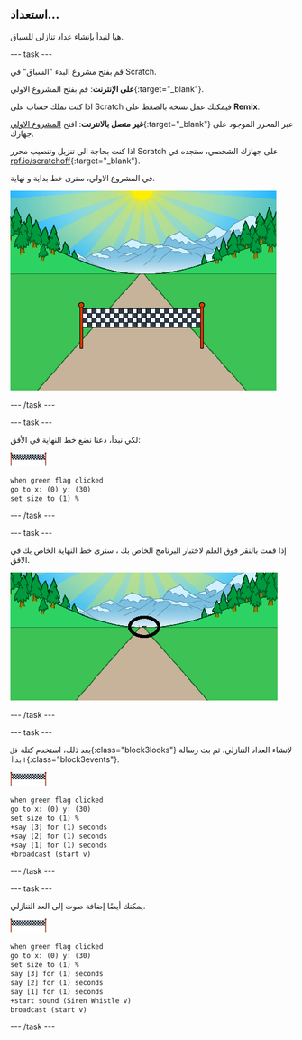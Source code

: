 ## استعداد...

هيا لنبدأ بإنشاء عداد تنازلي للسباق.

--- task ---

قم بفتح مشروع البدء "السباق" في Scratch.

**على الإنترنت**: قم بفتح المشروع الاولي[](http://rpf.io/sprint-on){:target="_blank"}.

اذا كنت تملك حساب على Scratch فيمكنك عمل نسخة بالضغط على **Remix**.

**غير متصل بالانترنت**: افتح [المشروع الاولي](http://rpf.io/p/en/sprint-go){:target="_blank"} عبر المحرر الموجود على جهازك.

اذا كنت بحاجة الى تنزيل وتنصيب محرر Scratch على جهازك الشخصي، ستجده في [rpf.io/scratchoff](http://rpf.io/scratchoff){:target="_blank"}.

في المشروع الاولي، سترى خط بداية و نهاية.

![المشاريع الاولية](images/sprint-starter.png)

--- /task ---

--- task ---

لكي نبدأ، دعنا نضع خط النهاية في الأفق:

![خط النهاية](images/finish-line-sprite.png)

```blocks3
when green flag clicked
go to x: (0) y: (30)
set size to (1) %
```

--- /task ---

--- task ---

إذا قمت بالنقر فوق العلم لاختبار البرنامج الخاص بك ، سترى خط النهاية الخاص بك في الافق.

![خط النهاية من بعيد](images/sprint-line-start-test-annotated.png)

--- /task ---

--- task ---

بعد ذلك، استخدم كتلة `قل`{:class="block3looks"} لإنشاء العداد التنازلي، ثم بث رسالة `ابدأ`{:class="block3events"}.

![خط النهاية](images/finish-line-sprite.png)

```blocks3
when green flag clicked
go to x: (0) y: (30)
set size to (1) %
+say [3] for (1) seconds
+say [2] for (1) seconds
+say [1] for (1) seconds
+broadcast (start v)
```

--- /task ---

--- task ---

يمكنك أيضًا إضافة صوت إلى العد التنازلي.

![خط النهاية](images/finish-line-sprite.png)

```blocks3
when green flag clicked
go to x: (0) y: (30)
set size to (1) %
say [3] for (1) seconds
say [2] for (1) seconds
say [1] for (1) seconds
+start sound (Siren Whistle v)
broadcast (start v)
```

--- /task ---
